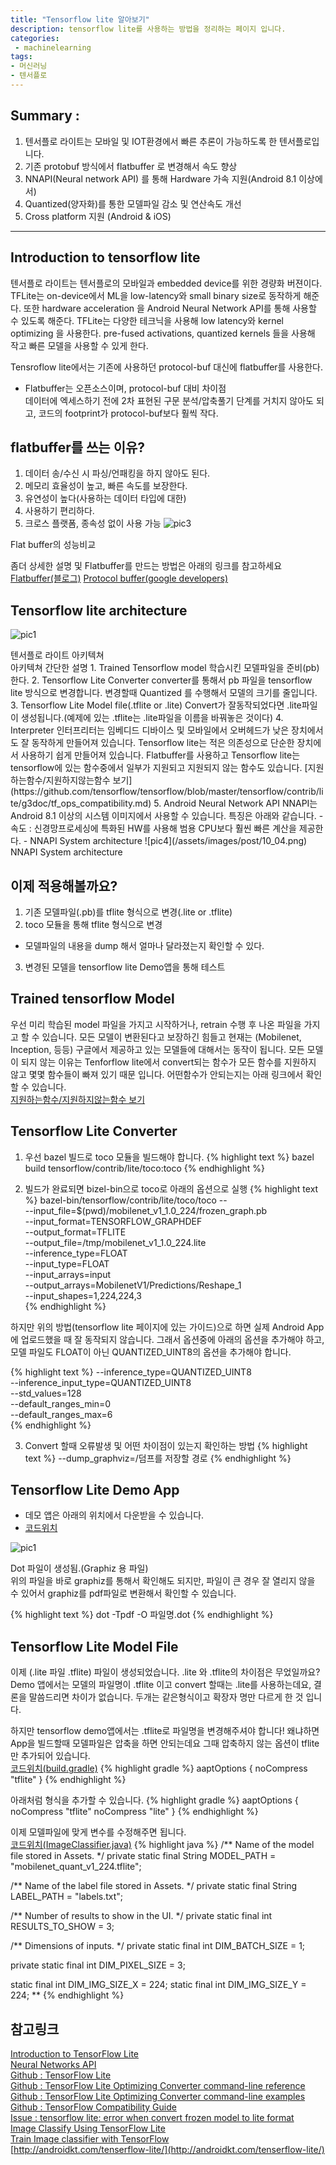 ```yaml
---
title: "Tensorflow lite 알아보기"
description: tensorflow lite를 사용하는 방법을 정리하는 페이지 입니다.
categories:
 - machinelearning
tags:
- 머신러닝
- 텐서플로
---
```


<!-- more -->

## Summary :
1. 텐서플로 라이트는 모바일 및 IOT환경에서 빠른 추론이 가능하도록 한 텐서플로입니다.
2. 기존 protobuf 방식에서 flatbuffer 로 변경해서 속도 향상
3. NNAPI(Neural network API) 를 통해 Hardware 가속 지원(Android 8.1 이상에서)
4. Quantized(양자화)를 통한 모델파일 감소 및 연산속도 개선
5. Cross platform 지원 (Android & iOS)

---

## Introduction to tensorflow lite
텐서플로 라이트는 텐서플로의 모바일과 embedded device를 위한 경량화 버젼이다.
TFLite는 on-device에서 ML을 low-latency와 small binary size로 동작하게 해준다.
또한 hardware acceleration 을 Android Neural Network API를 통해 사용할 수 있도록 해준다.
TFLite는 다양한 테크닉을 사용해 low latency와 kernel optimizing 을 사용한다.
pre-fused activations, quantized kernels 들을 사용해 작고 빠른 모델을 사용할 수 있게 한다.

Tensroflow lite에서는 기존에 사용하던 protocol-buf 대신에 flatbuffer를 사용한다.
- Flatbuffer는 오픈소스이며, protocol-buf 대비 차이점   
데이터에 엑세스하기 전에 2차 표현된 구문 분석/압축풀기 단계를 거치지 않아도 되고, 코드의 footprint가
protocol-buf보다 훨씩 작다.


## flatbuffer를 쓰는 이유?
1. 데이터 송/수신 시 파싱/언패킹을 하지 않아도 된다.
2. 메모리 효율성이 높고, 빠른 속도를 보장한다.
3. 유연성이 높다(사용하는 데이터 타입에 대한)
4. 사용하기 편리하다.
5. 크로스 플랫폼, 종속성 없이 사용 가능
![pic3](/assets/images/post/10_03.png)
<figcaption class="caption">Flat buffer의 성능비교</figcaption>

좀더 상세한 설명 및 Flatbuffer를 만드는 방법은 아래의 링크를 참고하세요   
[Flatbuffer(블로그)](http://gompangs.tistory.com/57)
[Protocol buffer(google developers)](https://developers.google.com/protocol-buffers/?hl=en)

## Tensorflow lite architecture
![pic1](/assets/images/post/10_01.png)
<figcaption class="caption">텐서플로 라이트 아키텍쳐</figcaption>
아키텍쳐 간단한 설명
1. Trained Tensorflow model
학습시킨 모델파일을 준비(pb)한다.
2. Tensorflow Lite Converter
converter를 통해서 pb 파일을 tensorflow lite 방식으로 변경합니다.
변경할때 Quantized 를 수행해서 모델의 크기를 줄입니다.
3. Tensorflow Lite Model file(.tflite or .lite)
Convert가 잘동작되었다면 .lite파일이 생성됩니다.(예제에 있는 .tflite는 .lite파일을 이름을 바꿔놓은 것이다)
4. Interpreter
인터프리터는 임베디드 디바이스 및 모바일에서 오버헤드가 낮은 장치에서도 잘 동작하게 만들어져 있습니다.
Tensorflow lite는 적은 의존성으로 단순한 장치에서 사용하기 쉽게 만들어져 있습니다.
Flatbuffer를 사용하고 Tensorflow lite는 tensorflow에 있는 함수중에서 일부가 지원되고 지원되지 않는 함수도
있습니다.   
[지원하는함수/지원하지않는함수 보기](https://github.com/tensorflow/tensorflow/blob/master/tensorflow/contrib/lite/g3doc/tf_ops_compatibility.md)
5. Android Neural Network API
NNAPI는 Android 8.1 이상의 시스템 이미지에서 사용할 수 있습니다.
특징은 아래와 같습니다.
- 속도 : 신경망프로세싱에 특화된 HW를 사용해 범용 CPU보다 훨씬 빠른 계산을 제공한다.
- NNAPI System architecture
![pic4](/assets/images/post/10_04.png)
<figcaption class="caption">NNAPI System architecture</figcaption>

## 이제 적용해볼까요?
1. 기존 모델파일(.pb)를 tflite 형식으로 변경(.lite or .tflite)
2. toco 모듈을 통해 tflite 형식으로 변경
- 모델파일의 내용을 dump 해서 얼마나 달라졌는지 확인할 수 있다.
3. 변경된 모델을 tensorflow lite Demo앱을 통해 테스트

## Trained tensorflow Model
우선 미리 학습된 model 파일을 가지고 시작하거나, retrain 수행 후 나온 파일을 가지고 할 수 있습니다.
모든 모델이 변환된다고 보장하긴 힘들고 현재는 (Mobilenet, Inception, 등등) 구글에서 제공하고 있는
모델들에 대해서는 동작이 됩니다. 모든 모델이 되지 않는 이유는 Tenforflow lite에서 convert되는 함수가
모든 함수를 지원하지 않고 몇몇 함수들이 빠져 있기 때문 입니다. 어떤함수가 안되는지는 아래 링크에서
확인할 수 있습니다.   
[지원하는함수/지원하지않는함수 보기](https://github.com/tensorflow/tensorflow/blob/master/tensorflow/contrib/lite/g3doc/tf_ops_compatibility.md)

## Tensorflow Lite Converter
1. 우선 bazel 빌드로 toco 모듈을 빌드해야 합니다.
{% highlight text %}
bazel build tensorflow/contrib/lite/toco:toco
{% endhighlight %}

2. 빌드가 완료되면 bizel-bin으로 toco로 아래의 옵션으로 실행
{% highlight text %}
bazel-bin/tensorflow/contrib/lite/toco/toco -- \
--input_file=$(pwd)/mobilenet_v1_1.0_224/frozen_graph.pb \
--input_format=TENSORFLOW_GRAPHDEF \
--output_format=TFLITE \
--output_file=/tmp/mobilenet_v1_1.0_224.lite \
--inference_type=FLOAT \
--input_type=FLOAT \
--input_arrays=input \
--output_arrays=MobilenetV1/Predictions/Reshape_1 \
--input_shapes=1,224,224,3 \
{% endhighlight %}

하지만 위의 방법(tensorflow lite 페이지에 있는 가이드)으로 하면 실제 Android App에 업로드했을 때
잘 동작되지 않습니다. 그래서 옵션중에 아래의 옵션을 추가해야 하고, 모델 파일도 FLOAT이 아닌 QUANTIZED_UINT8의 옵션을
추가해야 합니다.

{% highlight text %}
--inference_type=QUANTIZED_UINT8 \
--inference_input_type=QUANTIZED_UINT8 \
--std_values=128 \
--default_ranges_min=0 \
--default_ranges_max=6 \
{% endhighlight %}

3. Convert 할때 오류발생 및 어떤 차이점이 있는지 확인하는 방법
{% highlight text %}
--dump_graphviz=/덤프를 저장할 경로
{% endhighlight %}

## Tensorflow Lite Demo App
- 데모 앱은 아래의 위치에서 다운받을 수 있습니다.
- [코드위치](https://github.com/tensorflow/tensorflow/tree/master/tensorflow/contrib/lite/java/demo)

![pic1](/assets/images/post/10_02.png)
<figcaption class="caption">Dot 파일이 생성됨.(Graphiz 용 파일)</figcaption>
위의 파일을 바로 graphiz를 통해서 확인해도 되지만, 파일이 큰 경우 잘 열리지 않을 수 있어서
graphiz를 pdf파일로 변환해서 확인할 수 있습니다.

{% highlight text %}
dot -Tpdf -O 파일명.dot
{% endhighlight %}

## Tensorflow Lite Model File
이제 (.lite 파일 .tflite) 파일이 생성되었습니다.
.lite 와 .tflite의 차이점은 무었일까요? Demo 앱에서는 모델의 파일명이 .tflite 이고 convert 할때는
.lite를 사용하는데요, 결론을 말씀드리면 차이가 없습니다.
두개는 같은형식이고 확장자 명만 다르게 한 것 입니다.

하지만 tensorflow demo앱에서는 .tflite로 파일명을 변경해주셔야 합니다!
왜냐하면 App을 빌드할때 모델파일은 압축을 하면 안되는데요 그때 압축하지 않는 옵션이 tflite만 추가되어 있습니다.   
[코드위치(build.gradle)](https://github.com/tensorflow/tensorflow/blob/master/tensorflow/contrib/lite/java/demo/app/build.gradle#L29)
{% highlight gradle %}
aaptOptions {
    noCompress "tflite"
}
{% endhighlight %}

아래처럼 형식을 추가할 수 있습니다.
{% highlight gradle %}
aaptOptions {
    noCompress "tflite"
    noCompress "lite"
}
{% endhighlight %}

이제 모델파일에 맞게 변수를 수정해주면 됩니다.   
[코드위치(ImageClassifier.java)](https://github.com/tensorflow/tensorflow/blob/master/tensorflow/contrib/lite/java/demo/app/src/main/java/com/example/android/tflitecamerademo/ImageClassifier.java#L46)
{% highlight java %}
/** Name of the model file stored in Assets. */
private static final String MODEL_PATH = "mobilenet_quant_v1_224.tflite";

/** Name of the label file stored in Assets. */
private static final String LABEL_PATH = "labels.txt";

/** Number of results to show in the UI. */
private static final int RESULTS_TO_SHOW = 3;

/** Dimensions of inputs. */
private static final int DIM_BATCH_SIZE = 1;

private static final int DIM_PIXEL_SIZE = 3;

static final int DIM_IMG_SIZE_X = 224;
static final int DIM_IMG_SIZE_Y = 224;
**
{% endhighlight %}

## 참고링크
[Introduction to TensorFlow Lite](https://www.tensorflow.org/mobile/tflite/)   
[Neural Networks API](https://developer.android.com/ndk/guides/neuralnetworks/index.html)   
[Github : TensorFlow Lite](https://github.com/tensorflow/tensorflow/blob/master/tensorflow/contrib/lite/README.md)   
[Github : TensorFlow Lite Optimizing Converter command-line reference](https://github.com/tensorflow/tensorflow/blob/master/tensorflow/contrib/lite/toco/g3doc/cmdline_reference.md)   
[Github : TensorFlow Lite Optimizing Converter command-line examples](https://github.com/tensorflow/tensorflow/blob/master/tensorflow/contrib/lite/toco/g3doc/cmdline_examples.md)   
[Github : TensorFlow Compatibility Guide](https://github.com/tensorflow/tensorflow/blob/master/tensorflow/contrib/lite/g3doc/tf_ops_compatibility.md)   
[Issue : tensorflow lite: error when convert frozen model to lite format](https://github.com/tensorflow/tensorflow/issues/15122)   
[Image Classify Using TensorFlow Lite](http://androidkt.com/image-classify-tensorflow-lite/)   
[Train Image classifier with TensorFlow](http://androidkt.com/train-image-classifier/)   
[http://androidkt.com/tenserflow-lite/](http://androidkt.com/tenserflow-lite/)   


<!-- Tip

@목차 작성
## 대목차 (오른쪽에 1.대목차 로 보인다.)
### 소목차 (오른쪽에 1.1소목차 로 보인다.)
* 오른쪽 내어쓰기

@링크
[Text](링크주소)
![Text](그림주소)

@코드 삽입 (블럭)

```
노말 블럭 (highlight 없다 .)
```

```javascript
```python
```ruby

{% highlight ruby linenos %}
def foo
  puts 'foo'
end
{% endhighlight %}


@색상강조

`색강조(회색배경)`

@이모지 넣기
웃는 이모지 : :smile:

:bowtie::smile::laughing::blush::smiley::relaxed::smirk:
:heart_eyes::kissing_heart::kissing_closed_eyes::flushed::relieved::satisfied::grin:

@페이지 제목에 사진을 넣기(홈에서 미리보임)
photos:
- http://ww1.sinaimg.cn/mw690/81b78497jw1emfgwkasznj21hc0u0qb7.jpg
- http://ww3.sinaimg.cn/mw690/81b78497jw1emfgwjrh2pj21hc0u01g3.jpg
- http://ww2.sinaimg.cn/mw690/81b78497jw1emfgwil5xkj21hc0u0tpm.jpg
- http://ww3.sinaimg.cn/mw690/81b78497jw1emfgvcdn25j21hc0u0qpa.jpg

@테이블 넣기

| Table Header 1 | Table Header 2 | Table Header 3 |
| --- | --- | --- |
| Division 1 | Division 2 | Division 3 |
| Division 1 | Division 2 | Division 3 |
| Division 1 | Division 2 | Division 3 |

@테그 넣기
tags:
- Foo
- Bar
- Baz

@카테고리 넣기.
categories:
- Foo
- Bar
- Baz

-->
